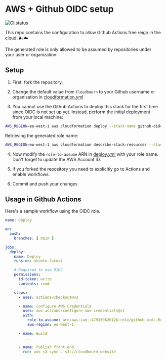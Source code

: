 # AWS + Github OIDC setup

[ ![CI status](https://github.com/Sleavely/github-oidc/actions/workflows/deploy.yml/badge.svg) ](https://github.com/Sleavely/github-oidc/actions/workflows/deploy.yml "View workflow")

This repo contains the configuration to allow Github Actions free reign in the cloud. 🌬☁

The generated role is only allowed to be assumed by repositories under your user or organization.

## Setup

1. First, fork the repository.

2. Change the default value from `Cloudbourn` to your Github username or organisation in [cloudformation.yml](./cloudformation.yml)

3. You cannot use the Github Actions to deploy this stack for the first time since OIDC is not set up yet. Instead, perform the initial deployment from your local machine:

  ```sh
  AWS_REGION=eu-west-1 aws cloudformation deploy --stack-name github-oidc --template-file cloudformation.yml --capabilities CAPABILITY_IAM
  ```

  Retrieving the generated role name:

  ```sh
  AWS_REGION=eu-west-1 aws cloudformation describe-stack-resources --stack-name github-oidc --query "StackResources[?LogicalResourceId=='Role'].PhysicalResourceId" --output text
  ```

4. Now modify the `role-to-assume` ARN in [deploy.yml](./.github/workflows/deploy.yml) with your role name. Don't forget to update the AWS Account ID.

5. If you forked the repository you need to explicitly go to Actions and enable workflows.

6. Commit and push your changes

## Usage in Github Actions

Here's a sample workflow using the OIDC role.

```yaml
name: Deploy

on:
  push:
    branches: [ main ]

jobs:
  deploy:
    name: Deploy
    runs-on: ubuntu-latest

    # Required to use OIDC
    permissions:
      id-token: write
      contents: read

    steps:
      - uses: actions/checkout@v2

      - name: Configure AWS Credentials
        uses: aws-actions/configure-aws-credentials@v1
        with:
          role-to-assume: arn:aws:iam::479330620126:role/github-oidc-Role-1DNEHO655IPHU
          aws-region: eu-west-1

      - name: Build
        ...

      - name: Publish front-end
        run: aws s3 sync . s3://cloudbourn-website
```
